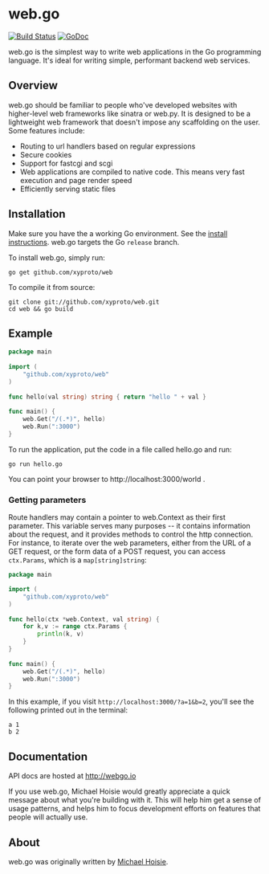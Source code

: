 # web.go

[![Build Status](https://travis-ci.org/xyproto/web.svg?branch=master)](https://travis-ci.org/xyproto/web)
[![GoDoc](https://godoc.org/github.com/xyproto/web?status.svg)](http://godoc.org/github.com/xyproto/web)

web.go is the simplest way to write web applications in the Go programming language. It's ideal for writing simple, performant backend web services. 

## Overview

web.go should be familiar to people who've developed websites with higher-level web frameworks like sinatra or web.py. It is designed to be a lightweight web framework that doesn't impose any scaffolding on the user. Some features include:

* Routing to url handlers based on regular expressions
* Secure cookies
* Support for fastcgi and scgi
* Web applications are compiled to native code. This means very fast execution and page render speed
* Efficiently serving static files

## Installation

Make sure you have the a working Go environment. See the [install instructions](http://golang.org/doc/install.html). web.go targets the Go `release` branch.

To install web.go, simply run:

    go get github.com/xyproto/web

To compile it from source:

    git clone git://github.com/xyproto/web.git
    cd web && go build

## Example
```go
package main
    
import (
    "github.com/xyproto/web"
)
    
func hello(val string) string { return "hello " + val } 
    
func main() {
    web.Get("/(.*)", hello)
    web.Run(":3000")
}
```

To run the application, put the code in a file called hello.go and run:

    go run hello.go
    
You can point your browser to http://localhost:3000/world . 

### Getting parameters

Route handlers may contain a pointer to web.Context as their first parameter. This variable serves many purposes -- it contains information about the request, and it provides methods to control the http connection. For instance, to iterate over the web parameters, either from the URL of a GET request, or the form data of a POST request, you can access `ctx.Params`, which is a `map[string]string`:

```go
package main

import (
    "github.com/xyproto/web"
)
    
func hello(ctx *web.Context, val string) { 
    for k,v := range ctx.Params {
		println(k, v)
	}
}   
    
func main() {
    web.Get("/(.*)", hello)
    web.Run(":3000")
}
```

In this example, if you visit `http://localhost:3000/?a=1&b=2`, you'll see the following printed out in the terminal:

    a 1
    b 2

## Documentation

API docs are hosted at http://webgo.io

If you use web.go, Michael Hoisie would greatly appreciate a quick message about what you're building with it. This will help him get a sense of usage patterns, and helps him to focus development efforts on features that people will actually use. 

## About

web.go was originally written by [Michael Hoisie](http://hoisie.com). 


